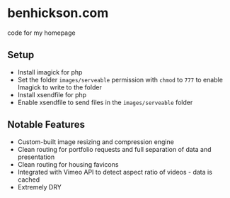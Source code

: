 # benhickson.com
code for my homepage

## Setup
- Install imagick for php
- Set the folder `images/serveable` permission with `chmod` to `777` to enable Imagick to write to the folder
- Install xsendfile for php
- Enable xsendfile to send files in the `images/serveable` folder

## Notable Features
- Custom-built image resizing and compression engine
- Clean routing for portfolio requests and full separation of data and presentation
- Clean routing for housing favicons
- Integrated with Vimeo API to detect aspect ratio of videos - data is cached
- Extremely DRY
